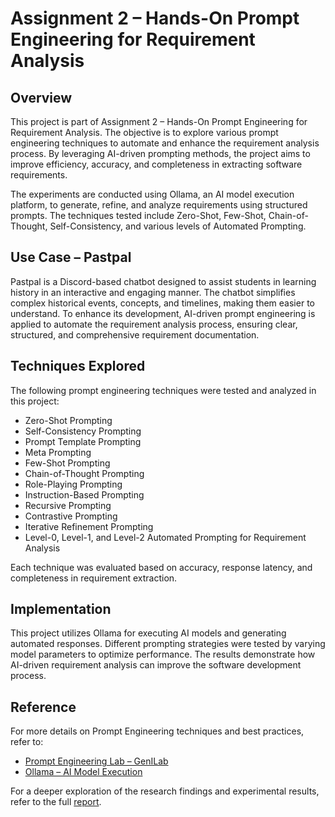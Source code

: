 # Assignment 2 – Hands-On Prompt Engineering for Requirement Analysis  

## Overview  

This project is part of Assignment 2 – Hands-On Prompt Engineering for Requirement Analysis. The objective is to explore various prompt engineering techniques to automate and enhance the requirement analysis process. By leveraging AI-driven prompting methods, the project aims to improve efficiency, accuracy, and completeness in extracting software requirements.  

The experiments are conducted using Ollama, an AI model execution platform, to generate, refine, and analyze requirements using structured prompts. The techniques tested include Zero-Shot, Few-Shot, Chain-of-Thought, Self-Consistency, and various levels of Automated Prompting.  

## Use Case – Pastpal  

Pastpal is a Discord-based chatbot designed to assist students in learning history in an interactive and engaging manner. The chatbot simplifies complex historical events, concepts, and timelines, making them easier to understand. To enhance its development, AI-driven prompt engineering is applied to automate the requirement analysis process, ensuring clear, structured, and comprehensive requirement documentation.  

## Techniques Explored  

The following prompt engineering techniques were tested and analyzed in this project:  

- Zero-Shot Prompting  
- Self-Consistency Prompting  
- Prompt Template Prompting  
- Meta Prompting  
- Few-Shot Prompting  
- Chain-of-Thought Prompting  
- Role-Playing Prompting  
- Instruction-Based Prompting  
- Recursive Prompting  
- Contrastive Prompting  
- Iterative Refinement Prompting  
- Level-0, Level-1, and Level-2 Automated Prompting for Requirement Analysis  

Each technique was evaluated based on accuracy, response latency, and completeness in requirement extraction.  

## Implementation  

This project utilizes Ollama for executing AI models and generating automated responses. Different prompting strategies were tested by varying model parameters to optimize performance. The results demonstrate how AI-driven requirement analysis can improve the software development process.  

## Reference  

For more details on Prompt Engineering techniques and best practices, refer to:  
- [Prompt Engineering Lab – GenILab](https://github.com/genilab-fau/prompt-eng)  
- [Ollama – AI Model Execution](https://ollama.ai/)  

For a deeper exploration of the research findings and experimental results, refer to the full [report](https://github.com/sai-mudike/Gen-ai_assignment-2/blob/main/MY-REPORT.md).  

